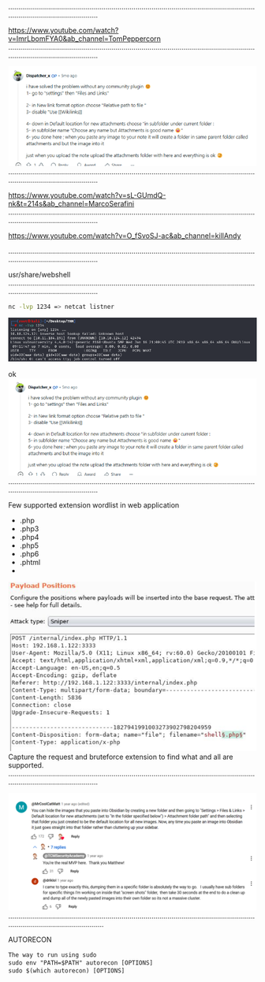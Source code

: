 .........................................................................................................................................................................

https://www.youtube.com/watch?v=ImrLbomFYA0&ab_channel=TomPeppercorn
.........................................................................................................................................................................

![](../Attachements/Pasted%20image%2020250218130751.png)
.........................................................................................................................................................................

https://www.youtube.com/watch?v=sL-GUmdQ-nk&t=214s&ab_channel=MarcoSerafini
.........................................................................................................................................................................

https://www.youtube.com/watch?v=O_fSvoSJ-ac&ab_channel=killAndy

.........................................................................................................................................................................

usr/share/webshell
.........................................................................................................................................................................


```bash
nc -lvp 1234 => netcat listner
```
![](../Attachements/Pasted%20image%2020250106141352.png)

ok
![](../Attachements/Pasted%20image%2020250218130640.png)
.........................................................................................................................................................................

Few supported extension wordlist in web application
- .php
- .php3
- .php4
- .php5
- .php6
- .phtml
- 

![](../Attachements/Pasted%20image%2020250106141526.png)
Capture the request and bruteforce extension to find what and all are supported.
.........................................................................................................................................................................

![](../Attachements/Pasted%20image%2020250217140711.png)
............................................................................................................................................................................

AUTORECON
```
The way to run using sudo
sudo env "PATH=$PATH" autorecon [OPTIONS]
sudo $(which autorecon) [OPTIONS]
```

